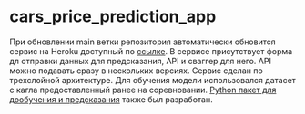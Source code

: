 # cars_price_prediction_app
При обновлении main ветки репозитория автоматически обновится сервис на Heroku доступный по [ссылке](https://cars-pr.herokuapp.com/). В сервисе присутствует форма дл отправки данных для предсказания, API и сваггер для него. API можно подавать сразу в нескольких версиях. Сервис сделан по трехслойной архитектуре. Для обучения модели использовался датасет с кагла предоставленный ранее на соревновании. [Python пакет для дообучения и предсказания](https://github.com/konorbj/CarsPricePrediction/tree/main) также был разработан.
